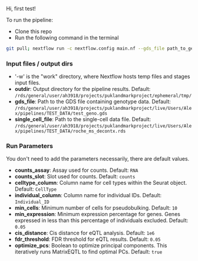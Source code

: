 Hi, first test!

To run the pipeline:

- Clone this repo
- Run the following command in the terminal

```sh
git pull; nextflow run -c nextflow.config main.nf --gds_file path_to_genotype_gds_file --single_cell_file path_to_single_cell_file --outdir path_to_output_directory -w $ephemeral
```

### Input files / output dirs

- '-w' is the "work" directory, where Nextflow hosts temp files and stages input files.
- **outdir**: Output directory for the pipeline results. Default: `/rds/general/user/ah3918/projects/puklandmarkproject/ephemeral/tmp/`
- **gds_file**: Path to the GDS file containing genotype data. Default: `/rds/general/user/ah3918/projects/puklandmarkproject/live/Users/Alex/pipelines/TEST_DATA/test_geno.gds`
- **single_cell_file**: Path to the single-cell data file. Default: `/rds/general/user/ah3918/projects/puklandmarkproject/live/Users/Alex/pipelines/TEST_DATA/roche_ms_decontx.rds`

### Run Parameters

You don't need to add the parameters necessarily, there are default values.

- **counts_assay**: Assay used for counts. Default: `RNA`
- **counts_slot**: Slot used for counts. Default: `counts`
- **celltype_column**: Column name for cell types within the Seurat object. Default: `CellType`
- **individual_column**: Column name for individual IDs. Default: `Individual_ID`
- **min_cells**: Minimum number of cells for pseudobulking. Default: `10`
- **min_expression**: Minimum expression percentage for genes. Genes expressed in less than this percentage of individuals excluded. Default: `0.05`
- **cis_distance**: Cis distance for eQTL analysis. Default: `1e6`
- **fdr_threshold**: FDR threshold for eQTL results. Default: `0.05`
- **optimize_pcs**: Boolean to optimize principal components. This iteratively runs MatrixEQTL to find optimal PCs. Default: `true`


